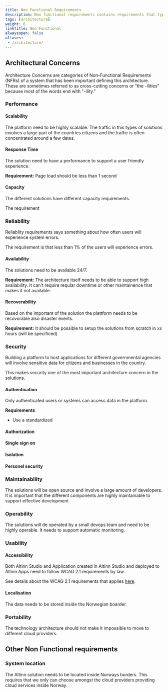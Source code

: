 ```yaml
---
title: Non Functional Requirements
description: Non functional requirements contains requirements that typical is important for deciding the architecture
tags: [architecture]
weight: 6
linktitle: Non Functional
alwaysopen: false
aliases:
 - /architecture/
---
```


## Architectural Concerns
Architecture Concerns are categories of Non-Functional Requirements (NFRs) of a system that 
has been important defining this architecture. These are sometimes referred to as 
cross-cutting concerns or "the -ilities" because most of the words end with "-ility."

### Performance

#### Scalability
The platform need to be highly scalable. The traffic in this types of solutions involves a large part of the countries citizens and the traffic is often concentrated around a few dates.

#### Response Time
The solution need to have a performance to support a user friendly experience.

**Requirement:** Page load should be less than 1 second

#### Capacity
The different solutions have different capacity requirements. 

The requirement 

### Reliability
Reliablity requirements says something about how often users will experience system errors. 

The requirement is that less than 1% of the users will experience errors. 

#### Availability
The solutions need to be available 24/7.

**Requirement:** The architecture itself needs to be able to support high availability. It can't require reqular downtime
or other maintainence that makes it not available. 

#### Recoverability
Based on the important of the solution the plattform needs to be recovorable also disaster events. 

**Requirement:** It should be possible to setup the solutions from scratch in xx hours (will be specificed)

### Security
Building a platform to host applications for different governmental agencies will involve sensitive data for citizens and businesses in the country. 

This makes security one of the most important architecture concern in the solutions. 

#### Authentication
Only authenticated users or systems can access data in the platform. 

**Requirements**
- Use a standardized

#### Authorization

#### Single sign on

#### Isolation

#### Personel security

### Maintainability
The solutions will be open source and involve a large amount of developers. It is important that the different components are highly maintainable 
to support effective development


### Operability
The solutions will de operated by a small devops team and need to be highly operable. 
It needs to support automatic monitoring. 



### Usability

#### Accessibility
Both Altinn Studio and Application created in Altinn Studio and deployed to Altinn Apps need to follow 
WCAG 2.1 requirements by law.

See details about the WCAG 2.1 requirements that applies [here](https://uu.difi.no/krav-og-regelverk/webdirektivet-og-wcag-21/wcag-21-standarden). 


#### Localisation
The data needs to be stored inside the Norwegian boarder.

### Portability
The technology architecture should not make it impossible to move to different cloud providers. 

## Other Non Functional requirements

### System location
The Altinn solution needs to be located inside Norways borders. This requires that we only can choose amongst the cloud providers providing
cloud services inside Norway. 